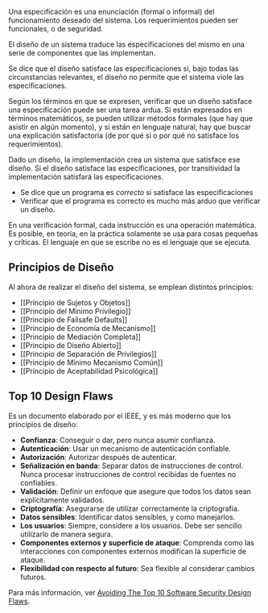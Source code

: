 Una especificación es una enunciación (formal o informal) del funcionamiento deseado del sistema. Los requerimientos pueden ser funcionales, o de seguridad.

El diseño de un sistema traduce las especificaciones del mismo en una serie de componentes que las implementan.

Se dice que el diseño satisface las especificaciones si, bajo todas las circunstancias relevantes, el diseño no permite que el sistema viole las especificaciones.

Según los términos en que se expresen, verificar que un diseño satisface una especificación puede ser una tarea ardua. Si están expresados en términos matemáticos, se pueden utilizar métodos formales (que hay que asistir en algún momento), y si están en lenguaje natural, hay que buscar una explicación satisfactoria (de por qué sí o por qué no satisface los requerimientos).

Dado un diseño, la implementación crea un sistema que satisface ese diseño. Si el diseño satisface las especificaciones, por transitividad la implementación satisfará las especificaciones.

- Se dice que un programa es _correcto_ si satisface las especificaciones
- Verificar que el programa es correcto es mucho más arduo que verificar un diseño.

En una verificación formal, cada instrucción es una operación matemática. Es posible, en teoría, en la práctica solamente se usa para cosas pequeñas y críticas. El lenguaje en que se escribe no es el lenguaje que se ejecuta.

## Principios de Diseño

Al ahora de realizar el diseño del sistema, se emplean distintos principios:

- [[Principio de Sujetos y Objetos]]
- [[Principio del Mínimo Privilegio]]
- [[Principio de Failsafe Defaults]]
- [[Principio de Economía de Mecanismo]]
- [[Principio de Mediación Completa]]
- [[Principio de Diseño Abierto]]
- [[Principio de Separación de Privilegios]]
- [[Principio de Mínimo Mecanismo Común]]
- [[Principio de Aceptabilidad Psicológica]]

## Top 10 Design Flaws

Es un documento elaborado por el IEEE, y es más moderno que los principios de diseño:

- **Confianza**: Conseguir o dar, pero nunca asumir confianza.
- **Autenticación**: Usar un mecanismo de autenticación confiable.
- **Autorización**: Autorizar después de autenticar.
- **Señalización en banda**: Separar datos de instrucciones de control. Nunca procesar instrucciones de control recibidas de fuentes no confiables.
- **Validación**: Definir un enfoque que asegure que todos los datos sean explícitamente validados.
- **Criptografía**: Asegurarse de utilizar correctamente la criptografía.
- **Datos sensibles**: Identificar datos sensibles, y como manejarlos.
- **Los usuarios**: Siempre, considere a los usuarios. Debe ser sencillo utilizarlo de manera segura.
- **Componentes externos y superficie de ataque**: Comprenda como las interacciones con componentes externos modifican la superficie de ataque.
- **Flexibilidad con respecto al futuro**: Sea flexible al considerar cambios futuros.

Para más información, ver [Avoiding The Top 10 Software Security Design Flaws](https://ieeecs-media.computer.org/media/technical-activities/CYBSI/docs/Top-10-Flaws.pdf).
